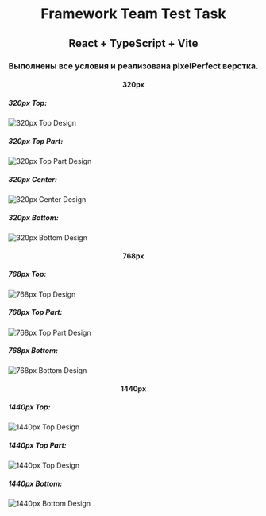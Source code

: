 <div style="text-align: center;">
  <h1>Framework Team Test Task</h1> 
  <h2>React + TypeScript + Vite</h2>
  <h3>Выполнены все условия и реализована pixelPerfect верстка.</h3>
</div>

<h4 style="text-align: center;">320px</h4>
<h5>320px Top:</h5>

![320px Top Design](./screenshots/320%20top.png)

<h5>320px Top Part:</h5>

![320px Top Part Design](./screenshots/320%20top%20part.png)

<h5>320px Center:</h5>

![320px Center Design](./screenshots/320%20center.png)

<h5>320px Bottom:</h5>

![320px Bottom Design](./screenshots/320%20bottom.png)

<h4 style="text-align: center;">768px</h4>
<h5>768px Top:</h5>

![768px Top Design](./screenshots/768%20top.png)

<h5>768px Top Part:</h5>

![768px Top Part Design](./screenshots/768%20top%20part.png)

<h5>768px Bottom:</h5>

![768px Bottom Design](./screenshots/768%20bottom.png)

<h4 style="text-align: center;">1440px</h4>
<h5>1440px Top:</h5>

![1440px Top Design](./screenshots/1440%20top.png)

<h5>1440px Top Part:</h5>

![1440px Top Design](./screenshots/1440%20top%20part.png)

<h5>1440px Bottom:</h5>

![1440px Bottom Design](./screenshots/1440%20bottom.png)
